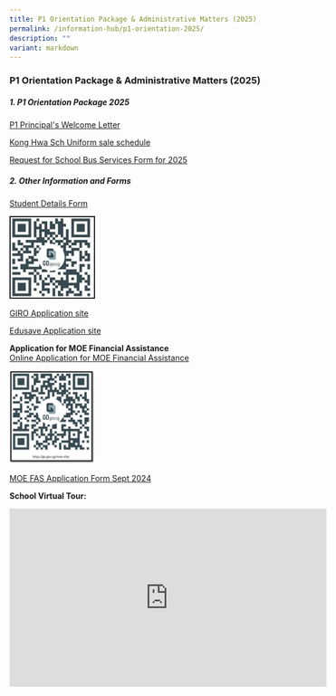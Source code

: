 ```yaml
---
title: P1 Orientation Package & Administrative Matters (2025)
permalink: /information-hub/p1-orientation-2025/
description: ""
variant: markdown
---
```

### P1 Orientation Package &amp; Administrative Matters (2025)

##### 1. P1 Orientation Package 2025


[P1 Principal's Welcome Letter](/files/P1%20Orientation%202025/Principal_s_Welcome_Letter_for_2025_P1_Parents.pdf)


[Kong Hwa Sch Uniform sale schedule](/files/P1%20Orientation%202025/Kong_Hwa_Sch_uniform_sale_schedule_EY24.pdf)

[Request for School Bus Services Form for 2025](/files/School%20bus%20service/KHS_Request_for_School_Bus_Services_2025__RS_Transport_.pdf)


##### 2. Other Information and Forms

[Student Details Form](https://pg.moe.edu.sg/forms/sdf)

<img src="/images/P1%20Orientation/student%20detail%20form%20qr.jpg" style="width:30%">

[GIRO Application site](https://www.moe.gov.sg/financial-matters/fees/egiro)

[Edusave Application site](https://www.moe.gov.sg/financial-matters/edusave-account)

**Application for MOE Financial Assistance**<br>
[Online Application for MOE Financial Assistance](https://go.gov.sg/moe-efas)

<img src="/images/P1%20Orientation/efas%20qr%202024.jpg" style="width:30%">

[MOE FAS Application Form Sept 2024](/files/MOE%20FAS%20Form/MOE_FAS_Application_Form_2025.pdf)

**School Virtual Tour:**

<iframe width="560" height="315" src="https://www.youtube.com/embed/txZRKSJqyXo" title="YouTube video player" frameborder="0" allow="accelerometer; autoplay; clipboard-write; encrypted-media; gyroscope; picture-in-picture; web-share" allowfullscreen=""></iframe>